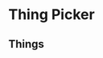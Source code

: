 # Thing Picker

<div id="your-pick"></div>

## Things

<div id="choices"></div>

<div id="buttons"></div>

<link href="assets/css/picker.css" rel="stylesheet">

<script src="assets/js/picker.js"></script>

<script async src="https://www.googletagmanager.com/gtag/js?id=UA-146795359-2"></script>
<script>
  window.dataLayer = window.dataLayer || [];
  function gtag(){dataLayer.push(arguments);}
  gtag('js', new Date());

  gtag('config', 'UA-146795359-2');
</script>
